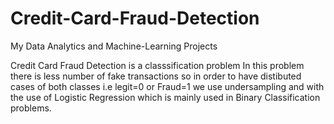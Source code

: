 # Credit-Card-Fraud-Detection

My Data Analytics and Machine-Learning Projects

Credit Card Fraud Detection is a classsification problem 
In this problem there is less number of fake transactions 
so in order to have distibuted cases of both classes i.e legit=0 or Fraud=1 
we use undersampling and with the use of Logistic Regression 
which is mainly used in Binary Classification problems.
